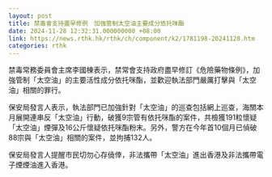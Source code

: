 ```yaml
---
layout: post
title: 禁毒會支持盡早修例　加強管制太空油主要成分依托咪酯
date: 2024-11-28 12:32:31.000000000 +08:00
link: https://news.rthk.hk/rthk/ch/component/k2/1781198-20241128.htm
categories: rthk
---
```


禁毒常務委員會主席李國棟表示，禁常會支持政府盡早修訂《危險藥物條例》，加強管制「太空油」的主要活性成分依托咪酯，並歡迎執法部門嚴厲打擊與「太空油」相關的罪行。
   
保安局發言人表示，執法部門已加強針對「太空油」的巡查包括網上巡查，海關本月展開連串反「太空油」行動，破獲9宗管有依托咪酯的案件，共檢獲191粒懷疑「太空油」煙彈及16公斤懷疑依托咪酯粉末。另外，警方在今年首10個月已偵破88宗與「太空油」相關的案件，並拘捕132人。

保安局發言人提醒市民切勿心存僥倖，非法攜帶「太空油」進出香港及非法攜帶電子煙煙油進入香港。

